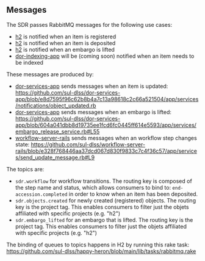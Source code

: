 ## Messages

The SDR passes RabbitMQ messages for the following use cases:

* [h2](index#h2) is notified when an item is registered
* [h2](index#h2) is notified when an item is deposited
* [h2](index#h2) is notified when an embargo is lifted
* [dor-indexing-app](index#dor-indexing-app) will be (coming soon) notified when an item needs to be indexed

These messages are produced by:

* [dor-services-app](index#dor-services-app)  sends messages when an item is updated: https://github.com/sul-dlss/dor-services-app/blob/e8d7595f96c62b8b4a7c13a98618c2c66a521504/app/services/notifications/object_updated.rb
* [dor-services-app](index#dor-services-app) sends messages when an embargo is lifted: https://github.com/sul-dlss/dor-services-app/blob/604a041dbb8d19735ee1fcd6fc0445ff614e5593/app/services/embargo_release_service.rb#L55
* [workflow-server-rails](index#workflow-server-rails) sends messages when an workflow step changes state: https://github.com/sul-dlss/workflow-server-rails/blob/e328f768446aa37dcd067d830f9833c7c4f36c57/app/services/send_update_message.rb#L9

The topics are:

* `sdr.workflow` for workflow transitions.  The routing key is composed of the step name and status, which allows consumers to bind to: `end-accession.completed` in order to know when an item has been deposited.
* `sdr.objects.created` for newly created (registered) objects. The routing key is the project tag.  This enables consumers to filter just the objets affiliated with specific projects (e.g. "h2")
* `sdr.embargo_lifted` for an embargo that is lifted. The routing key is the project tag.  This enables consumers to filter just the objets affiliated with specific projects (e.g. "h2")
    
The binding of queues to topics happens in H2 by running this rake task:
https://github.com/sul-dlss/happy-heron/blob/main/lib/tasks/rabbitmq.rake
